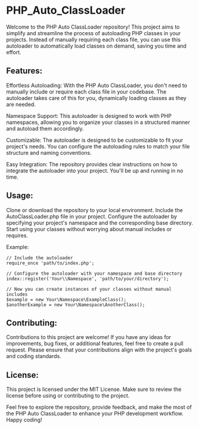 # PHP_Auto_ClassLoader

Welcome to the PHP Auto ClassLoader repository! This project aims to simplify and streamline the process of autoloading PHP classes in your projects. Instead of manually requiring each class file, you can use this autoloader to automatically load classes on demand, saving you time and effort.

## Features:

Effortless Autoloading: With the PHP Auto ClassLoader, you don't need to manually include or require each class file in your codebase. The autoloader takes care of this for you, dynamically loading classes as they are needed.

Namespace Support: This autoloader is designed to work with PHP namespaces, allowing you to organize your classes in a structured manner and autoload them accordingly.

Customizable: The autoloader is designed to be customizable to fit your project's needs. You can configure the autoloading rules to match your file structure and naming conventions.

Easy Integration: The repository provides clear instructions on how to integrate the autoloader into your project. You'll be up and running in no time.

## Usage:

Clone or download the repository to your local environment.
Include the AutoClassLoader.php file in your project.
Configure the autoloader by specifying your project's namespace and the corresponding base directory.
Start using your classes without worrying about manual includes or requires.

Example:
```
// Include the autoloader
require_once 'path/to/index.php';

// Configure the autoloader with your namespace and base directory
index::register('Your\\Namespace', 'path/to/your/directory');

// Now you can create instances of your classes without manual includes
$example = new Your\Namespace\ExampleClass();
$anotherExample = new Your\Namespace\AnotherClass();
```
## Contributing:

Contributions to this project are welcome! If you have any ideas for improvements, bug fixes, or additional features, feel free to create a pull request. Please ensure that your contributions align with the project's goals and coding standards.

## License:

This project is licensed under the MIT License. Make sure to review the license before using or contributing to the project.

Feel free to explore the repository, provide feedback, and make the most of the PHP Auto ClassLoader to enhance your PHP development workflow. Happy coding!
